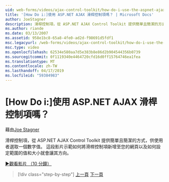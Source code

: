 ```yaml
---
uid: web-forms/videos/ajax-control-toolkit/how-do-i-use-the-aspnet-ajax-slider-control
title: '[How Do i:]使用 ASP.NET AJAX 滑桿控制項嗎？ | Microsoft Docs'
author: JoeStagner
description: 滑桿控制項，從 ASP.NET AJAX Control Toolkit 提供簡單且簡潔的方式，供使用者選取一個數字值。 這段影片示範如何以 ad...
ms.author: riande
ms.date: 03/13/2007
ms.assetid: 958e1bc8-65a8-4fe0-ad2d-f98691d5fdf1
msc.legacyurl: /web-forms/videos/ajax-control-toolkit/how-do-i-use-the-aspnet-ajax-slider-control
msc.type: video
ms.openlocfilehash: 62534e580aa7d5e383b8e86d2b904544356b0739
ms.sourcegitcommit: 0f1119340e4464720cfd16d0ff15764746ea1fea
ms.translationtype: MT
ms.contentlocale: zh-TW
ms.lasthandoff: 04/17/2019
ms.locfileid: "59384983"
---
```

# <a name="how-do-i-use-the-aspnet-ajax-slider-control"></a>[How Do i:]使用 ASP.NET AJAX 滑桿控制項嗎？

藉由[Joe Stagner](https://github.com/JoeStagner)

滑桿控制項，從 ASP.NET AJAX Control Toolkit 提供簡單且簡潔的方式，供使用者選取一個數字值。 這段影片示範如何將滑桿控制項新增至您的網頁以及如何設定範圍的值和大小就會讓其方向。

[&#9654;觀看影片 （10 分鐘）](https://channel9.msdn.com/Blogs/ASP-NET-Site-Videos/how-do-i-use-the-aspnet-ajax-slider-control)

> [!div class="step-by-step"]
> [上一頁](how-do-i-use-the-aspnet-ajax-confirmbutton-extender.md)
> [下一頁](how-do-i-use-the-aspnet-ajax-autocomplete-control.md)
